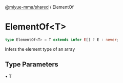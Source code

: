 [@miyue-mma/shared](../index.md) / ElementOf

# ElementOf\<T\>

```ts
type ElementOf<T> = T extends infer E[] ? E : never;
```

Infers the element type of an array

## Type Parameters

• **T**
